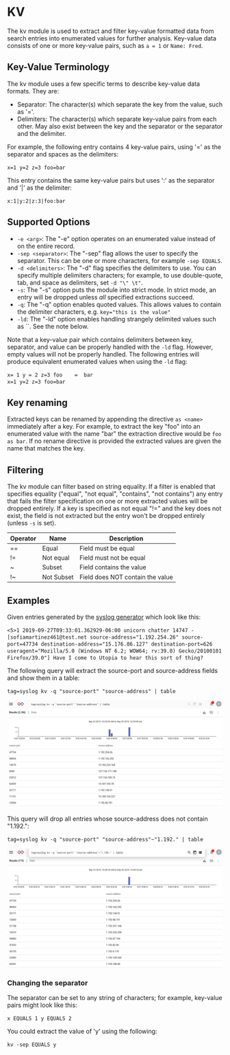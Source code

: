 # KV

The kv module is used to extract and filter key-value formatted data from search entries into enumerated values for further analysis. Key-value data consists of one or more key-value pairs, such as `a = 1` or `Name: Fred`.

## Key-Value Terminology

The kv module uses a few specific terms to describe key-value data formats. They are:

* Separator: The character(s) which separate the key from the value, such as '='.
* Delimiters: The character(s) which separate key-value pairs from each other. May also exist between the key and the separator or the separator and the delimiter.

For example, the following entry contains 4 key-value pairs, using '=' as the separator and spaces as the delimiters:

```
x=1 y=2 z=3 foo=bar
```


This entry contains the same key-value pairs but uses ':' as the separator and '|' as the delimiter:

```
x:1|y:2|z:3|foo:bar
```

## Supported Options

* `-e <arg>`: The "-e" option operates on an enumerated value instead of on the entire record.
* `-sep <separator>`: The "-sep" flag allows the user to specify the separator. This can be one or more characters, for example `-sep EQUALS`.
* `-d <delimiters>`: The "-d" flag specifies the delimiters to use. You can specify multiple delimiters characters; for example, to use double-quote, tab, and space as delimiters, set `-d "\" \t"`.
* `-s`: The "-s" option puts the module into strict mode. In strict mode, an entry will be dropped unless *all* specified extractions succeed.
* `-q`: The "-q" option enables quoted values. This allows values to contain the delimiter characters, e.g. `key="this is the value"`
* `-ld`: The "-ld" option enables handling strangely delimited values such as ``.  See the note below.

Note that a key-value pair which contains delimiters between key, separator, and value can be properly handled with the `-ld` flag.  However, empty values will not be properly handled. The following entries will produce equivalent enumerated values when using the `-ld` flag:

```
x= 1 y = 2 z=3 foo    =  bar
x=1 y=2 z=3 foo=bar
```

## Key renaming

Extracted keys can be renamed by appending the directive `as <name>` immediately after a key.  For example, to extract the key "foo" into an enumerated value with the name "bar" the extraction directive would be `foo as bar`.  If no rename directive is provided the extracted values are given the name that matches the key.

## Filtering

The kv module can filter based on string equality. If a filter is enabled that specifies equality ("equal", "not equal", "contains", "not contains") any entry that fails the filter specification on one or more extracted values will be dropped entirely.  If a key is specified as not equal "!=" and the key does not exist, the field is not extracted but the entry won't be dropped entirely (unless `-s` is set).

| Operator | Name | Description |
|----------|------|-------------|
| == | Equal | Field must be equal
| != | Not equal | Field must not be equal
| ~ | Subset | Field contains the value
| !~ | Not Subset | Field does NOT contain the value

## Examples

Given entries generated by the [syslog generator](https://github.com/gravwell/generators) which look like this:

```
<5>1 2019-09-27T09:33:01.362929-06:00 unicorn chatter 14747 - [sofiamartinez461@test.net source-address="1.192.254.26" source-port=47734 destination-address="15.176.86.127" destination-port=626 useragent="Mozilla/5.0 (Windows NT 6.2; WOW64; rv:39.0) Gecko/20100101 Firefox/39.0"] Have I come to Utopia to hear this sort of thing?
```

The following query will extract the source-port and source-address fields and show them in a table:

```
tag=syslog kv -q "source-port" "source-address" | table
```
![](syslog1.png)

This query will drop all entries whose source-address does not contain "1.192.":

```
tag=syslog kv -q "source-port" "source-address"~"1.192." | table
```

![](syslog2.png)

### Changing the separator

The separator can be set to any string of characters; for example, key-value pairs might look like this:

```
x EQUALS 1 y EQUALS 2
```

You could extract the value of 'y' using the following:

```
kv -sep EQUALS y
```
